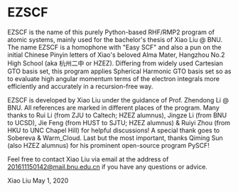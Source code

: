 # EZSCF
EZSCF is the name of this purely Python-based RHF/RMP2 program of atomic systems, mainly used for the bachelor's thesis of Xiao Liu @ BNU.
The name EZSCF is a homophone with "Easy SCF" and also a pun on the initial Chinese Pinyin letters of Xiao's beloved Alma Mater, Hangzhou No.2 High School (aka 杭州二中 or HZEZ).
Differing from widely used Cartesian GTO basis set, this program applies Spherical Harmonic GTO basis set so as to evaluate high angular momentum terms of the electron integrals more efficiently and accurately in a recursion-free way.

EZSCF is developed by Xiao Liu under the guidance of Prof. Zhendong Li @ BNU. All references are marked in different places of the program.
Many thanks to Rui Li (from ZJU to Caltech; HZEZ alumnus), Jingze Li (from BNU to UCSD), Jie Feng (from HUST to SJTU; HZEZ alumnus) & Ruiyi Zhou (from HKU to UNC Chapel Hill) for helpful discussions!
A special thank goes to Sobereva & Warm_Cloud.
Last but the most important, thanks Qiming Sun (also HZEZ alumnus) for his prominent open-source program PySCF!

Feel free to contact Xiao Liu via email at the address of 201611150142@mail.bnu.edu.cn if you have any questions or advice.

Xiao Liu
May 1, 2020
